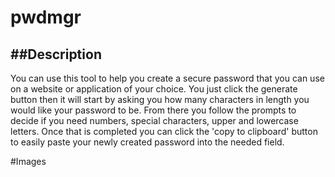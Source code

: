 # pwdmgr

##Description
---
You can use this tool to help you create a secure password that you can use on a website or application of your choice. 
You just click the generate button then it will start by asking you how many characters in length you would like your password to be. From there you follow the prompts to decide if you need numbers, special characters, upper and lowercase letters. 
Once that is completed you can click the 'copy to clipboard' button to easily paste your newly created password into the needed field.

#Images
